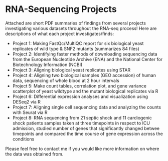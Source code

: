 # RNA-Sequencing Projects

Attached are short PDF summaries of findings from several projects investigating various datasets throughout the RNA-seq process! Here are descriptions of what each project investigates/finds:

* Project 1: Making FastQc/MultiQC report for six biological yeast replicates of wild type & SNF2 mutants (summarizes 84 files)
* Project 2: Identifying faster methods of downloading sequencing data from the European Nucleotide Archive (ENA) and the National
Center for Biotechnology Information (NCBI)
* Project 3: Aligning biological yeast replicates using STAR
* Project 4: Aligning two biological samples (GEO accession) of human data, sequencing of whole blood at 2 hour intervals
* Project 5: Make count tables, correlation plot, and gene variance scatterplot of yeast wildtype and the mutant biological replicates via R 
* Project 6: Differential expression analyses and visualization using DESeq2 via R
* Project 7: Aligning single cell sequencing data and analyzing the counts with Seurat via R
* Project 8: RNA sequencing from 21 septic shock and 11 cardiogenic shock patients samples taken at three timepoints in respect to ICU admission, studied number of genes that significantly changed betwee timepoints and compared the time course of gene expression across the conditions

Please feel free to contact me if you would like more information on where the data was obtained from.
